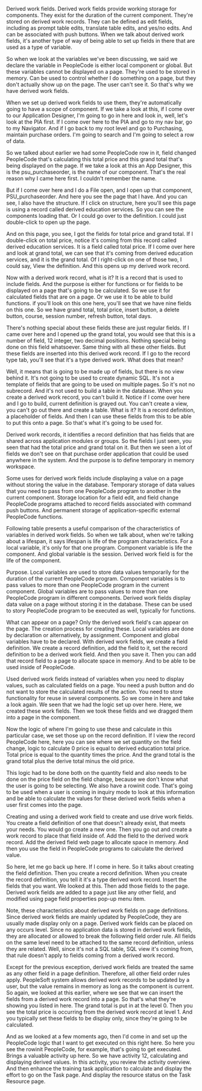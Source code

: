 Derived work fields. Derived work fields provide working storage for components. They exist for the duration of the current component. They're stored on derived work records. They can be defined as edit fields, including as prompt table edits, translate table edits, and yes/no edits. And can be associated with push buttons. When we talk about derived work fields, it's another type of way of being able to set up fields in there that are used as a type of variable.

So when we look at the variables we've been discussing, we said we declare the variable in PeopleCode is either local component or global. But these variables cannot be displayed on a page. They're used to be stored in memory. Can be used to control whether I do something on a page, but they don't actually show up on the page. The user can't see it. So that's why we have derived work fields.

When we set up derived work fields to use them, they're automatically going to have a scope of component. If we take a look at this, if I come over to our Application Designer, I'm going to go in here and look in, well, let's look at the PIA first. If I come over here to the PIA and go to my nav bar, go to my Navigator. And if I go back to my root level and go to Purchasing, maintain purchase orders. I'm going to search and I'm going to select a row of data.

So we talked about earlier we had some PeopleCode row in it, field changed PeopleCode that's calculating this total price and this grand total that's being displayed on the page. If we take a look at this an App Designer, this is the psu_purchaseorder, is the name of our component. That's the real reason why I came here first. I couldn't remember the name.

But if I come over here and I do a File open, and I open up that component, PSU_purchaseorder. And here you see the page that I have. And you can see, I also have the structure. If I click on structure, here you'll see this page is using a record called derived education services. So you can see the components loading that. Or I could go over to the definition. I could just double-click to open up the page.

And on this page, you see, I got the fields for total price and grand total. If I double-click on total price, notice it's coming from this record called derived education services. It is a field called total price. If I come over here and look at grand total, we can see that it's coming from derived education services, and it is the grand total. Of I right-click on one of those two, I could say, View the definition. And this opens up my derived work record.

Now with a derived work record, what is it? It is a record that is used to include fields. And the purpose is either for functions or for fields to be displayed on a page that's going to be calculated. So we use it for calculated fields that are on a page. Or we use it to be able to build functions. if you'll look on this one here, you'll see that we have nine fields on this one. So we have grand total, total price, insert button, a delete button, course, session number, refresh button, total days.

There's nothing special about these fields these are just regular fields. If I came over here and I opened up the grand total, you would see that this is a number of field, 12 integer, two decimal positions. Nothing special being done on this field whatsoever. Same thing with all these other fields. But these fields are inserted into this derived work record. If I go to the record type tab, you'll see that it's a type derived work. What does that mean?

Well, it means that is going to be made up of fields, but there is no view behind it. It's not going to be used to create dynamic SQL. It's not a template of fields that are going to be used on multiple pages. So it's not no subrecord. And it's not used to build a table in the database. When you create a derived work record, you can't build it. Notice if I come over here and I go to build, current definition is grayed out. You can't create a view, you can't go out there and create a table. What is it? It is a record definition, a placeholder of fields. And then I can use these fields from this to be able to put this onto a page. So that's what it's going to be used for.

Derived work records, it identifies a record definition that has fields that are shared across application modules or groups. So the fields I just seen, you seen that had the total price and grand total on it. But then we seen a lot of fields we don't see on that purchase order application that could be used anywhere in the system. And the purpose is to define temporary in memory workspace.

Some uses for derived work fields include displaying a value on a page without storing the value in the database. Temporary storage of data values that you need to pass from one PeopleCode program to another in the current component. Storage location for a field edit, and field change PeopleCode programs attached to record fields associated with command push buttons. And permanent storage of application-specific external PeopleCode functions.

Following table presents a useful comparison of the characteristics of variables in derived work fields. So when we talk about, when we're talking about a lifespan, it says lifespan is life of the program characteristics. For a local variable, it's only for that one program. Component variable is life the component. And global variable is the session. Derived work field is for the life of the component.

Purpose. Local variables are used to store data values temporarily for the duration of the current PeopleCode program. Component variables is to pass values to more than one PeopleCode program in the current component. Global variables are to pass values to more than one PeopleCode program in different components. Derived work fields display data value on a page without storing it in the database. These can be used to story PeopleCode program to be executed as well, typically for functions.

What can appear on a page? Only the derived work field's can appear on the page. The creation process for creating these. Local variables are done by declaration or alternatively, by assignment. Component and global variables have to be declared. With derived work fields, we create a field definition. We create a record definition, add the field to it, set the record definition to be a derived work field. And then you save it. Then you can add that record field to a page to allocate space in memory. And to be able to be used inside of PeopleCode.

Used derived work fields instead of variables when you need to display values, such as calculated fields on a page. You need a push button and do not want to store the calculated results of the action. You need to store functionality for reuse in several components. So we come in here and take a look again. We seen that we had the logic set up over here. Here, we created these work fields. Then we took these fields and we dragged them into a page in the component.

Now the logic of where I'm going to use these and calculate in this particular case, we set those up on the record definition. If I view the record PeopleCode here, here you can see where we set quantity on the field change, logic to calculate 0 price is equal to derived education total price. Total price is equal to the quantity times the price. And the grand total is the grand total plus the derive total minus the old price.

This logic had to be done both on the quantity field and also needs to be done on the price field on the field change, because we don't know what the user is going to be selecting. We also have a rowinit code. That's going to be used when a user is coming in inquiry mode to look at this information and be able to calculate the values for these derived work fields when a user first comes into the page.

Creating and using a derived work field to create and use drive work fields. You create a field definition of one that doesn't already exist, that meets your needs. You would go create a new one. Then you go out and create a work record to place that field inside of. Add the field to the derived work record. Add the derived field web page to allocate space in memory. And then you use the field in PeopleCode programs to calculate the derived value.

So here, let me go back up here. If I come in here. So it talks about creating the field definition. Then you create a record definition. When you create the record definition, you tell it it's a type derived work record. Insert the fields that you want. We looked at this. Then add those fields to the page. Derived work fields are added to a page just like any other field, and modified using page field properties pop-up menu item.

Note, these characteristics about derived work fields on page definitions. Since derived work fields are mainly updated by PeopleCode, they are usually made display only on a page. Derived work fields can be placed on any occurs level. Since no application data is stored in derived work fields, they are allocated or allowed to break the following field order rule. All fields on the same level need to be attached to the same record definition, unless they are related. Well, since it's not a SQL table, SQL view it's coming from, that rule doesn't apply to fields coming from a derived work record.

Except for the previous exception, derived work fields are treated the same as any other field in a page definition. Therefore, all other field order rules apply. PeopleSoft system allows derived work records to be updated by a user, but the value remains in memory as long as the component is current. So again, we looked at this earlier, where we see that we can insert the fields from a derived work record into a page. So that's what they're showing you listed in here. The grand total is put in at the level 0. Then you see the total price is occurring from the derived work record at level 1. And you typically set these fields to be display only, since they're going to be calculated.

And as we looked at a few moments ago, then I'd come in and set up the PeopleCode logic that I want to get executed on this right here. So here you see the rowinit PeopleCode, for example, that's going to get executed. Brings a valuable activity up here. So we have activity 12, calculating and displaying derived values. In this activity, you review the activity overview. And then enhance the training task application to calculate and display the effort to go on the Task page. And display the resource status on the Task Resource page.

